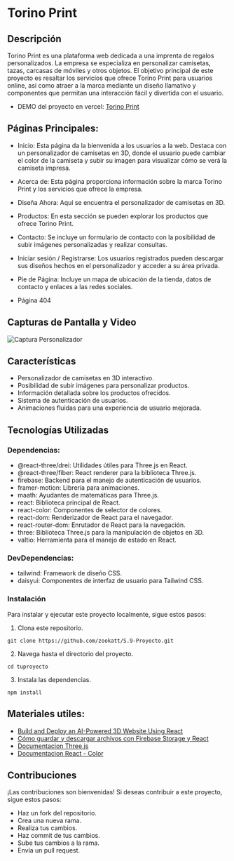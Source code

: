 # Torino Print

## Descripción

Torino Print es una plataforma web dedicada a una imprenta de regalos personalizados. La empresa se especializa en personalizar camisetas, tazas, carcasas de móviles y otros objetos. El objetivo principal de este proyecto es resaltar los servicios que ofrece Torino Print para usuarios online, así como atraer a la marca mediante un diseño llamativo y componentes que permitan una interacción fácil y divertida con el usuario.

- DEMO del proyecto en vercel: [Torino Print](https://s-9-proyecto.vercel.app/)

## Páginas Principales:

- Inicio: Esta página da la bienvenida a los usuarios a la web. Destaca con un personalizador de camisetas en 3D, donde el usuario puede cambiar el color de la camiseta y subir su imagen para visualizar cómo se verá la camiseta impresa.

- Acerca de: Esta página proporciona información sobre la marca Torino Print y los servicios que ofrece la empresa.

- Diseña Ahora: Aquí se encuentra el personalizador de camisetas en 3D.

- Productos: En esta sección se pueden explorar los productos que ofrece Torino Print.

- Contacto: Se incluye un formulario de contacto con la posibilidad de subir imágenes personalizadas y realizar consultas.

- Iniciar sesión / Registrarse: Los usuarios registrados pueden descargar sus diseños hechos en el personalizador y acceder a su área privada.

- Pie de Página: Incluye un mapa de ubicación de la tienda, datos de contacto y enlaces a las redes sociales.

- Página 404

## Capturas de Pantalla y Video

![Captura Personalizador](https://media.giphy.com/media/v1.Y2lkPTc5MGI3NjExd3dyN3Rpb3plZmJ3Y2h5eTY0NzM5NmdpdTVsOXN0N2lka2x0OTA3MyZlcD12MV9pbnRlcm5hbF9naWZfYnlfaWQmY3Q9Zw/eoDzfpKTgCFy0YX1QQ/giphy.gif)

## Características

- Personalizador de camisetas en 3D interactivo.
- Posibilidad de subir imágenes para personalizar productos.
- Información detallada sobre los productos ofrecidos.
- Sistema de autenticación de usuarios.
- Animaciones fluidas para una experiencia de usuario mejorada.

## Tecnologías Utilizadas

### Dependencias:

- @react-three/drei: Utilidades útiles para Three.js en React.
- @react-three/fiber: React renderer para la biblioteca Three.js.
- firebase: Backend para el manejo de autenticación de usuarios.
- framer-motion: Librería para animaciones.
- maath: Ayudantes de matemáticas para Three.js.
- react: Biblioteca principal de React.
- react-color: Componentes de selector de colores.
- react-dom: Renderizador de React para el navegador.
- react-router-dom: Enrutador de React para la navegación.
- three: Biblioteca Three.js para la manipulación de objetos en 3D.
- valtio: Herramienta para el manejo de estado en React.

### DevDependencias:

- tailwind: Framework de diseño CSS.
- daisyui: Componentes de interfaz de usuario para Tailwind CSS.

### Instalación

Para instalar y ejecutar este proyecto localmente, sigue estos pasos:

1. Clona este repositorio.

```
git clone https://github.com/zookatt/S.9-Proyecto.git
```

2. Navega hasta el directorio del proyecto.

```
cd tuproyecto
```

3. Instala las dependencias.

```
npm install 
```

## Materiales utiles:

- [Build and Deploy an AI-Powered 3D Website Using React](https://www.youtube.com/watch?v=ZqEa8fTxypQ)
- [Cómo guardar y descargar archivos con Firebase Storage y React](https://www.youtube.com/watch?v=HSA4nxlZUyg)
- [Documentacion Three.js](https://threejs.org/)
- [Documentacion React - Color](https://casesandberg.github.io/react-color/)

## Contribuciones

¡Las contribuciones son bienvenidas! Si deseas contribuir a este proyecto, sigue estos pasos:

- Haz un fork del repositorio.
- Crea una nueva rama.
- Realiza tus cambios.
- Haz commit de tus cambios.
- Sube tus cambios a la rama.
- Envía un pull request.
